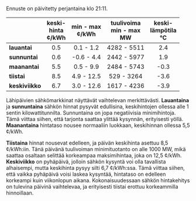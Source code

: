 Ennuste on päivitetty perjantaina klo 21:11.

|             | keski-<br>hinta<br>¢/kWh | min - max<br>¢/kWh | tuulivoima<br>min - max<br>MW | keski-<br>lämpötila<br>°C |
|:-------------|:----------------:|:----------------:|:-------------:|:-------------:|
| **lauantai** |   0.5   |   0.1 - 1.2   |   4282 - 5511   |   2.4   |
| **sunnuntai** |   0.6   |  -0.6 - 4.4   |   2442 - 5977   |   1.9   |
| **maanantai** |   5.5   |   0.5 - 9.9   |   2484 - 5743   |  -0.3   |
| **tiistai** |   8.5   |   4.9 - 12.5   |   529 - 3264   |  -3.6   |
| **keskiviikko** |   6.7   |   3.0 - 12.6   |   1617 - 4236   |  -3.9   |

Lähipäivien sähkömarkkinat näyttävät vaihtelevan merkittävästi. **Lauantaina** ja **sunnuntaina** sähkön hinnat pysyvät edullisina, keskihintojen ollessa alle 1 sentin kilowattitunnilta. Sunnuntaina on jopa negatiivisia minimihintoja. Tämä viittaa siihen, että tarjonta saattaa ylittää kysynnän, erityisesti yöllä. **Maanantaina** hintataso nousee normaaliin luokkaan, keskihinnan ollessa 5,5 ¢/kWh. 

**Tiistaina** hinnat nousevat edelleen, ja päivän keskihinta asettuu 8,5 ¢/kWh:iin. Tänä päivänä tuulivoiman minimituotanto on alle 1000 MW, mikä saattaa osaltaan selittää korkeampaa maksimihintaa, joka on 12,5 ¢/kWh. **Keskiviikko** on pyhäpäivä, jolloin sähkön kysyntä voi olla tavallista alhaisempi, mutta keskihinta pysyy silti 6,7 ¢/kWh:ssa. Tämä viittaa siihen, että vaikka pyhäpäivä voisi laskea kysyntää, hintataso on edelleen korkeampi kuin viikonlopun aikana. Kokonaisuudessaan sähkön hintakehitys on tulevina päivinä vaihtelevaa, ja erityisesti tiistai erottuu korkeammilla hinnoillaan.